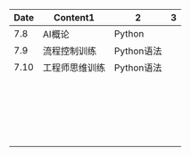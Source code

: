 | Date | Content1       | 2          | 3    |
| ---- | -------------- | ---------- | ---- |
| 7.8  | AI概论         | Python     |      |
| 7.9  | 流程控制训练   | Python语法 |      |
| 7.10 | 工程师思维训练 | Python语法 |      |
|      |                |            |      |
|      |                |            |      |
|      |                |            |      |
|      |                |            |      |
|      |                |            |      |
|      |                |            |      |
|      |                |            |      |
|      |                |            |      |
|      |                |            |      |
|      |                |            |      |
|      |                |            |      |
|      |                |            |      |
|      |                |            |      |
|      |                |            |      |
|      |                |            |      |
|      |                |            |      |
|      |                |            |      |
|      |                |            |      |
|      |                |            |      |
|      |                |            |      |
|      |                |            |      |

